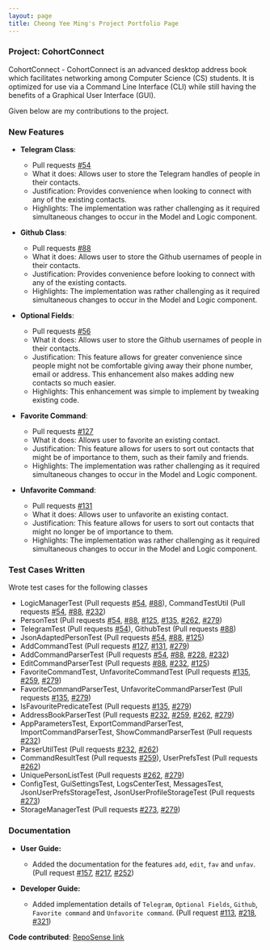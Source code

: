 ```yaml
---
layout: page
title: Cheong Yee Ming's Project Portfolio Page
---
```


### Project: CohortConnect

CohortConnect - CohortConnect is an advanced desktop address book which
facilitates networking among Computer Science (CS) students.
It is optimized for use via a Command Line Interface (CLI) while still
having the benefits of a Graphical User Interface (GUI).

Given below are my contributions to the project.

### New Features

* **Telegram Class**:
    * Pull requests [\#54](https://github.com/AY2122S1-CS2103T-T10-1/tp/pull/54)
    * What it does: Allows user to store the Telegram handles of people in their contacts.
    * Justification: Provides convenience when looking to connect with any of the
     existing contacts.
    * Highlights: The implementation was rather challenging as it required simultaneous
    changes to occur in the Model and Logic component.
    
* **Github Class**:
    * Pull requests [\#88](https://github.com/AY2122S1-CS2103T-T10-1/tp/pull/88)
    * What it does: Allows user to store the Github usernames of people in their contacts.
    * Justification: Provides convenience before looking to connect with any of the
     existing contacts.
    * Highlights: The implementation was rather challenging as it required simultaneous
    changes to occur in the Model and Logic component.
    
* **Optional Fields**:
    * Pull requests [\#56](https://github.com/AY2122S1-CS2103T-T10-1/tp/pull/56)
    * What it does: Allows user to store the Github usernames of people in their contacts.
    * Justification: This feature allows for greater convenience since people might not be
    comfortable giving away their phone number, email or address. This enhancement also
    makes adding new contacts so much easier.
    * Highlights: This enhancement was simple to implement by tweaking existing code.
    
* **Favorite Command**:
    * Pull requests [\#127](https://github.com/AY2122S1-CS2103T-T10-1/tp/pull/127)
    * What it does: Allows user to favorite an existing contact.
    * Justification: This feature allows for users to sort out contacts that might be
    of importance to them, such as their family and friends.
    * Highlights: The implementation was rather challenging as it required simultaneous
    changes to occur in the Model and Logic component.
    
* **Unfavorite Command**:
    * Pull requests [\#131](https://github.com/AY2122S1-CS2103T-T10-1/tp/pull/131)
    * What it does: Allows user to unfavorite an existing contact.
    * Justification: This feature allows for users to sort out contacts that might no
     longer be of importance to them.
    * Highlights: The implementation was rather challenging as it required simultaneous
    changes to occur in the Model and Logic component.
    
### Test Cases Written
Wrote test cases for the following classes
* LogicManagerTest (Pull requests
[\#54](https://github.com/AY2122S1-CS2103T-T10-1/tp/pull/54),
[\#88](https://github.com/AY2122S1-CS2103T-T10-1/tp/pull/88)),
CommandTestUtil (Pull requests
[\#54](https://github.com/AY2122S1-CS2103T-T10-1/tp/pull/54),
[\#88](https://github.com/AY2122S1-CS2103T-T10-1/tp/pull/88),
[\#232](https://github.com/AY2122S1-CS2103T-T10-1/tp/pull/232))
* PersonTest (Pull requests
[\#54](https://github.com/AY2122S1-CS2103T-T10-1/tp/pull/54),
[\#88](https://github.com/AY2122S1-CS2103T-T10-1/tp/pull/88),
[\#125](https://github.com/AY2122S1-CS2103T-T10-1/tp/pull/125),
[\#135](https://github.com/AY2122S1-CS2103T-T10-1/tp/pull/135),
[\#262](https://github.com/AY2122S1-CS2103T-T10-1/tp/pull/262),
[\#279](https://github.com/AY2122S1-CS2103T-T10-1/tp/pull/279))
* TelegramTest (Pull requests
[\#54](https://github.com/AY2122S1-CS2103T-T10-1/tp/pull/54)),
GithubTest (Pull requests
[\#88](https://github.com/AY2122S1-CS2103T-T10-1/tp/pull/88))
* JsonAdaptedPersonTest (Pull requests
[\#54](https://github.com/AY2122S1-CS2103T-T10-1/tp/pull/54),
[\#88](https://github.com/AY2122S1-CS2103T-T10-1/tp/pull/88),
[\#125](https://github.com/AY2122S1-CS2103T-T10-1/tp/pull/125))
* AddCommandTest (Pull requests
[\#127](https://github.com/AY2122S1-CS2103T-T10-1/tp/pull/127),
[\#131](https://github.com/AY2122S1-CS2103T-T10-1/tp/pull/131),
[\#279](https://github.com/AY2122S1-CS2103T-T10-1/tp/pull/279))
* AddCommandParserTest (Pull requests
[\#54](https://github.com/AY2122S1-CS2103T-T10-1/tp/pull/54),
[\#88](https://github.com/AY2122S1-CS2103T-T10-1/tp/pull/88),
[\#228](https://github.com/AY2122S1-CS2103T-T10-1/tp/pull/228),
[\#232](https://github.com/AY2122S1-CS2103T-T10-1/tp/pull/232))
* EditCommandParserTest (Pull requests
[\#88](https://github.com/AY2122S1-CS2103T-T10-1/tp/pull/88),
[\#232](https://github.com/AY2122S1-CS2103T-T10-1/tp/pull/232),
[\#125](https://github.com/AY2122S1-CS2103T-T10-1/tp/pull/296))
* FavoriteCommandTest,
UnfavoriteCommandTest (Pull requests
[\#135](https://github.com/AY2122S1-CS2103T-T10-1/tp/pull/135),
[\#259](https://github.com/AY2122S1-CS2103T-T10-1/tp/pull/259),
[\#279](https://github.com/AY2122S1-CS2103T-T10-1/tp/pull/279))
* FavoriteCommandParserTest,
UnfavoriteCommandParserTest (Pull requests
[\#135](https://github.com/AY2122S1-CS2103T-T10-1/tp/pull/135),
[\#279](https://github.com/AY2122S1-CS2103T-T10-1/tp/pull/279))
* IsFavouritePredicateTest (Pull requests
[\#135](https://github.com/AY2122S1-CS2103T-T10-1/tp/pull/135),
[\#279](https://github.com/AY2122S1-CS2103T-T10-1/tp/pull/279))
* AddressBookParserTest (Pull requests
[\#232](https://github.com/AY2122S1-CS2103T-T10-1/tp/pull/232),
[\#259](https://github.com/AY2122S1-CS2103T-T10-1/tp/pull/259),
[\#262](https://github.com/AY2122S1-CS2103T-T10-1/tp/pull/262),
[\#279](https://github.com/AY2122S1-CS2103T-T10-1/tp/pull/279))
* AppParametersTest,
ExportCommandParserTest,
ImportCommandParserTest,
ShowCommandParserTest (Pull requests
[\#232](https://github.com/AY2122S1-CS2103T-T10-1/tp/pull/232))
* ParserUtilTest (Pull requests
[\#232](https://github.com/AY2122S1-CS2103T-T10-1/tp/pull/232),
[\#262](https://github.com/AY2122S1-CS2103T-T10-1/tp/pull/262))
* CommandResultTest (Pull requests
[\#259](https://github.com/AY2122S1-CS2103T-T10-1/tp/pull/259)),
UserPrefsTest (Pull requests
[\#262](https://github.com/AY2122S1-CS2103T-T10-1/tp/pull/262))
* UniquePersonListTest (Pull requests
[\#262](https://github.com/AY2122S1-CS2103T-T10-1/tp/pull/262),
[\#279](https://github.com/AY2122S1-CS2103T-T10-1/tp/pull/279))
* ConfigTest,
GuiSettingsTest,
LogsCenterTest,
MessagesTest,
JsonUserPrefsStorageTest,
JsonUserProfileStorageTest (Pull requests
[\#273](https://github.com/AY2122S1-CS2103T-T10-1/tp/pull/273))
* StorageManagerTest (Pull requests
[\#273](https://github.com/AY2122S1-CS2103T-T10-1/tp/pull/273),
[\#279](https://github.com/AY2122S1-CS2103T-T10-1/tp/pull/279))

### Documentation

* **User Guide:**   
    * Added the documentation for the features `add`, `edit`, `fav` and `unfav`.
    (Pull request
    [\#157](https://github.com/AY2122S1-CS2103T-T10-1/tp/pull/157),
    [\#217](https://github.com/AY2122S1-CS2103T-T10-1/tp/pull/217),
    [\#252](https://github.com/AY2122S1-CS2103T-T10-1/tp/pull/252))
  
* **Developer Guide:**
    * Added implementation details of `Telegram`, `Optional Fields`,
    `Github`, `Favorite command` and `Unfavorite command`.
    (Pull request
    [\#113](https://github.com/AY2122S1-CS2103T-T10-1/tp/pull/113),
    [\#218](https://github.com/AY2122S1-CS2103T-T10-1/tp/pull/218),
    [\#321](https://github.com/AY2122S1-CS2103T-T10-1/tp/pull/321))

**Code contributed**: [RepoSense link](https://nus-cs2103-ay2122s1.github.io/tp-dashboard/?search=&sort=groupTitle&sortWithin=title&timeframe=commit&mergegroup=&groupSelect=groupByRepos&breakdown=true&checkedFileTypes=docs~functional-code~test-code~other&since=2021-09-17&tabOpen=true&tabType=zoom&tabAuthor=CheongYeeMing&tabRepo=AY2122S1-CS2103T-T10-1%2Ftp%5Bmaster%5D&authorshipIsMergeGroup=false&authorshipFileTypes=docs~functional-code~test-code&authorshipIsBinaryFileTypeChecked=false&zFR=false&zA=CheongYeeMing&zR=AY2122S1-CS2103T-T10-1%2Ftp%5Bmaster%5D&zACS=214.17025664527955&zS=2021-09-17&zFS=&zU=2021-11-08&zMG=false&zFTF=commit&zFGS=groupByRepos)
